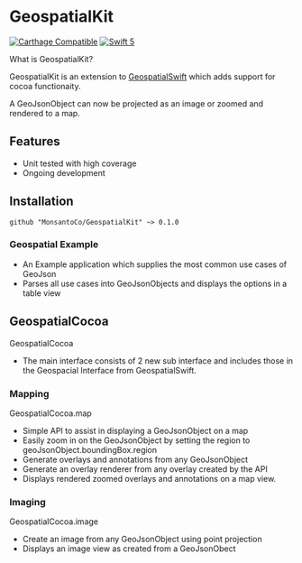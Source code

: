 # GeospatialKit

[![Carthage Compatible](https://img.shields.io/badge/Carthage-compatible-4BC51D.svg?style=flat)](https://github.com/Carthage/Carthage)
[![Swift 5](https://img.shields.io/badge/Swift-5-orange.svg?style=flat)](https://developer.apple.com/swift/)

What is GeospatialKit?

GeospatialKit is an extension to [GeospatialSwift](https://github.com/MonsantoCo/GeospatialSwift) which adds support for cocoa functionaity.

A GeoJsonObject can now be projected as an image or zoomed and rendered to a map.

## Features

* Unit tested with high coverage
* Ongoing development

## Installation

``` github "MonsantoCo/GeospatialKit" ~> 0.1.0 ```

### Geospatial Example

* An Example application which supplies the most common use cases of GeoJson
* Parses all use cases into GeoJsonObjects and displays the options in a table view

## GeospatialCocoa

GeospatialCocoa

* The main interface consists of 2 new sub interface and includes those in the Geospacial Interface from GeospatialSwift. 

### Mapping

GeospatialCocoa.map

* Simple API to assist in displaying a GeoJsonObject on a map
* Easily zoom in on the GeoJsonObject by setting the region to geoJsonObject.boundingBox.region
* Generate overlays and annotations from any GeoJsonObject
* Generate an overlay renderer from any overlay created by the API
* Displays rendered zoomed overlays and annotations on a map view.

### Imaging

GeospatialCocoa.image

* Create an image from any GeoJsonObject using point projection
* Displays an image view as created from a GeoJsonObect
